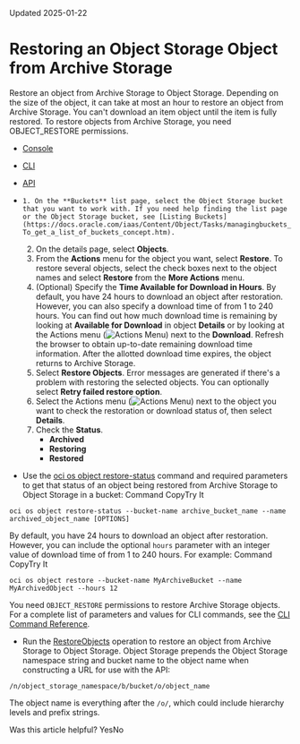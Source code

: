 Updated 2025-01-22
# Restoring an Object Storage Object from Archive Storage
Restore an object from Archive Storage to Object Storage.
Depending on the size of the object, it can take at most an hour to restore an object from Archive Storage. You can't download an item object until the item is fully restored.
To restore objects from Archive Storage, you need OBJECT_RESTORE permissions.
  * [Console](https://docs.oracle.com/en-us/iaas/Content/Object/Tasks/managingobjects_topic-To_restore_objects_from_Archive_Storage.htm)
  * [CLI](https://docs.oracle.com/en-us/iaas/Content/Object/Tasks/managingobjects_topic-To_restore_objects_from_Archive_Storage.htm)
  * [API](https://docs.oracle.com/en-us/iaas/Content/Object/Tasks/managingobjects_topic-To_restore_objects_from_Archive_Storage.htm)


  *     1. On the **Buckets** list page, select the Object Storage bucket that you want to work with. If you need help finding the list page or the Object Storage bucket, see [Listing Buckets](https://docs.oracle.com/iaas/Content/Object/Tasks/managingbuckets_topic-To_get_a_list_of_buckets_concept.htm).
    2. On the details page, select **Objects**.
    3. From the **Actions** menu for the object you want, select **Restore**.
To restore several objects, select the check boxes next to the object names and select **Restore** from the **More Actions** menu.
    4. (Optional) Specify the **Time Available for Download in Hours**.
By default, you have 24 hours to download an object after restoration. However, you can also specify a download time of from 1 to 240 hours. You can find out how much download time is remaining by looking at **Available for Download** in object **Details** or by looking at the Actions menu (![Actions Menu](https://docs.oracle.com/en-us/iaas/Content/libraries/global-images/actions-menu.png)) next to the **Download**. Refresh the browser to obtain up-to-date remaining download time information.
After the allotted download time expires, the object returns to Archive Storage.
    5. Select **Restore Objects**.
Error messages are generated if there's a problem with restoring the selected objects. You can optionally select **Retry failed restore option**.
    6. Select the Actions menu (![Actions Menu](https://docs.oracle.com/en-us/iaas/Content/libraries/global-images/actions-menu.png)) next to the object you want to check the restoration or download status of, then select **Details**.
    7. Check the **Status**.
       * **Archived**
       * **Restoring**
       * **Restored**
  * Use the [oci os object restore-status](https://docs.oracle.com/iaas/tools/oci-cli/latest/oci_cli_docs/cmdref/os/object/restore-status.html) command and required parameters to get that status of an object being restored from Archive Storage to Object Storage in a bucket:
Command
CopyTry It
```
oci os object restore-status --bucket-name archive_bucket_name --name archived_object_name [OPTIONS]
```

By default, you have 24 hours to download an object after restoration. However, you can include the optional `hours` parameter with an integer value of download time of from 1 to 240 hours. For example:
Command
CopyTry It
```
oci os object restore --bucket-name MyArchiveBucket --name MyArchivedObject --hours 12
```

You need `OBJECT_RESTORE` permissions to restore Archive Storage objects.
For a complete list of parameters and values for CLI commands, see the [CLI Command Reference](https://docs.oracle.com/iaas/tools/oci-cli/latest).
  * Run the [RestoreObjects](https://docs.oracle.com/iaas/api/#/en/objectstorage/latest/Object/RestoreObjects) operation to restore an object from Archive Storage to Object Storage.
Object Storage prepends the Object Storage namespace string and bucket name to the object name when constructing a URL for use with the API: 
```
/n/object_storage_namespace/b/bucket/o/object_name
```

The object name is everything after the `/o/`, which could include hierarchy levels and prefix strings.


Was this article helpful?
YesNo

